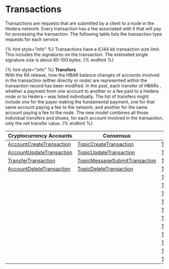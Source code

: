 # Transactions

Transactions are requests that are submitted by a client to a node in the Hedera network. Every transaction has a fee associated with it that will pay for processing the transaction. The following table lists the transaction type requests for each service.

{% hint style="info" %}
Transactions have a 6,144 kb transaction size limit. This includes the signatures on the transaction. The estimated single signature size is about 80-100 bytes.
{% endhint %}

{% hint style="info" %}
**Transfers**\
With the R4 release, how the HBAR balance changes of accounts involved in the transaction (either directly or node) are represented within the transaction record has been modified. In the past, each transfer of HBARs , whether a payment from one account to another or a fee paid to a Hedera node or to Hedera – was listed individually. The list of transfers might include one for the payer making the fundamental payment, one for that same account paying a fee to the network, and another for the same account paying a fee to the node. The new model combines all those individual transfers and shows, for each account involved in the transaction, only the net transfer value.
{% endhint %}

| Cryptocurrency Accounts                                             | Consensus                                                         | Tokens                                                                       | File Service                                                 | Smart Contracts                                                            |
| ------------------------------------------------------------------- | ----------------------------------------------------------------- | ---------------------------------------------------------------------------- | ------------------------------------------------------------ | -------------------------------------------------------------------------- |
| [AccountCreateTransaction](../cryptocurrency/create-an-account.md)  | [TopicCreateTransaction](../consensus/create-a-topic.md)          | [TokenCreateTransaction](../tokens/define-a-token.md)                        | [FileCreateTransaction](../file-storage/create-a-file.md)    | [ContractCreateTransaction](../smart-contracts/create-a-smart-contract.md) |
| [AccountUpdateTransaction](../cryptocurrency/update-an-account.md)  | [TopicUpdateTransaction](../consensus/update-a-topic.md)          | [TokenUpdateTransaction](../tokens/update-a-token.md)                        | [FileAppendTransaction](../file-storage/append-to-a-file.md) | [ContractUpdateTransaction](../smart-contracts/update-a-smart-contract.md) |
| [TransferTransaction](../cryptocurrency/transfer-cryptocurrency.md) | [TopicMessageSubmitTransaction](../consensus/submit-a-message.md) | [TokenDeleteTransaction](../tokens/delete-a-token.md)                        | [FileUpdateTransaction](../file-storage/update-a-file.md)    | [ContractDeleteTransaction](../smart-contracts/delete-a-smart-contract.md) |
| [AccountDeleteTransaction](../cryptocurrency/delete-an-account.md)  | [TopicDeleteTransaction](../consensus/delete-a-topic.md)          | [TokenAssociateTransaction](../tokens/associate-tokens-to-an-account.md)     | [FileDeleteTransaction](../file-storage/delete-a-file.md)    |                                                                            |
|                                                                     |                                                                   | [TokenDissociateTransaction](../tokens/dissociate-tokens-from-an-account.md) |                                                              |                                                                            |
|                                                                     |                                                                   | [TokenMintTransaction](../tokens/mint-a-token.md)                            |                                                              |                                                                            |
|                                                                     |                                                                   | [TokenBurnTransaction](../tokens/burn-a-token.md)                            |                                                              |                                                                            |
|                                                                     |                                                                   | [TokenFreezeTransaction](../tokens/freeze-an-account.md)                     |                                                              |                                                                            |
|                                                                     |                                                                   | [TokenFeeScheduleUpdateTransaction](../tokens/update-a-fee-schedule.md)      |                                                              |                                                                            |
|                                                                     |                                                                   | [TokenUnfreezeTransaction](../tokens/unfreeze-an-account.md)                 |                                                              |                                                                            |
|                                                                     |                                                                   | [TokenGrantKycTransaction](../tokens/enable-kyc-account-flag-1.md)           |                                                              |                                                                            |
|                                                                     |                                                                   | [TokenRevokeKycTransaction](../tokens/disable-kyc-account-flag.md)           |                                                              |                                                                            |
|                                                                     |                                                                   | [TokenPauseTransaction](../tokens/pause-a-token.md)                          |                                                              |                                                                            |
|                                                                     |                                                                   | [TokenUnpauseTransaction](../tokens/unpause-a-token.md)                      |                                                              |                                                                            |
|                                                                     |                                                                   | [TokenWipeTransaction](../tokens/wipe-a-token.md)                            |                                                              |                                                                            |
